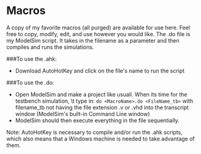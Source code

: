 # Macros
A copy of my favorite macros (all purged) are available for use here. Feel free to copy,
modify, edit, and use however you would like. The .do file is my ModelSim script.
It takes in the filename as a parameter and then compiles and runs the simulations.

###To use the .ahk:
- Download AutoHotKey and click on the file's name to run the script

###To use the .do:
- Open ModelSim and make a project like usuall. When its time for the testbench simulation,
\t type in: `do <MacroName>.do <FileName_tb>`
    with filename_tb not having the file extension .v or .vhd into the transcript window
      (ModelSim's built-in Command Line window)
- ModelSim should then execute everything in the file sequentially.

Note: AutoHotKey is necessary to compile and/or run the .ahk scripts, which also means
that a Windows machine is needed to take advantage of them.

